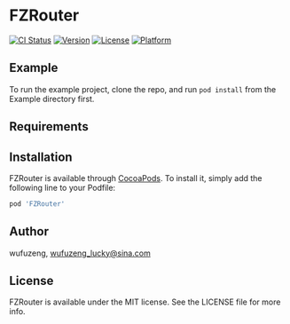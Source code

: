 # FZRouter

[![CI Status](https://img.shields.io/travis/wufuzeng/FZRouter.svg?style=flat)](https://travis-ci.org/wufuzeng/FZRouter)
[![Version](https://img.shields.io/cocoapods/v/FZRouter.svg?style=flat)](https://cocoapods.org/pods/FZRouter)
[![License](https://img.shields.io/cocoapods/l/FZRouter.svg?style=flat)](https://cocoapods.org/pods/FZRouter)
[![Platform](https://img.shields.io/cocoapods/p/FZRouter.svg?style=flat)](https://cocoapods.org/pods/FZRouter)

## Example

To run the example project, clone the repo, and run `pod install` from the Example directory first.

## Requirements

## Installation

FZRouter is available through [CocoaPods](https://cocoapods.org). To install
it, simply add the following line to your Podfile:

```ruby
pod 'FZRouter'
```

## Author

wufuzeng, wufuzeng_lucky@sina.com

## License

FZRouter is available under the MIT license. See the LICENSE file for more info.
